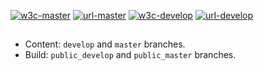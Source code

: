 [![w3c-master][80]][85] [![url-master][60]][65] [![w3c-develop][90]][95] [![url-develop][70]][75]

##

- Content: `develop` and `master` branches.
- Build: `public_develop` and `public_master` branches.

<!---URLs--->

[60]: https://img.shields.io/badge/url--master-easyreflectometry.org-blue
[65]: https://easyreflectometry.org
[70]: https://img.shields.io/badge/url--develop-easyscience.github.io%2FEasyReflectometryWww-blue
[75]: https://easyscience.github.io/EasyReflectometryWww

<!---W3C validation--->

[80]: https://img.shields.io/w3c-validation/default?label=w3c-master&targetUrl=https://easyreflectometry.org
[85]: https://validator.w3.org/nu/?doc=https%3A%2F%2Feasyreflectometry.org%2F
[90]: https://img.shields.io/w3c-validation/default?label=w3c-develop&targetUrl=https://easyscience.github.io/EasyReflectometryWww
[95]: https://validator.w3.org/nu/?doc=https%3A%2F%2Feasyscience.github.io%2FEasyReflectometryWww%2F
